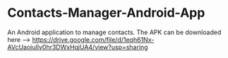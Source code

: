 # Contacts-Manager-Android-App
An Android application to manage contacts. The APK can be downloaded here --> https://drive.google.com/file/d/1eqh61Nx-AVcUaojulIv0hr3DWxHqjUA4/view?usp=sharing
